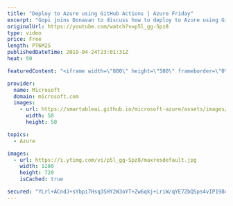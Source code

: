 ```yaml
---
title: "Deploy to Azure using GitHub Actions | Azure Friday"
excerpt: "Gopi joins Donavan to discuss how to deploy to Azure using GitHub Actions, which helps you to configure CI/CD from the GitHub UI. [01:10] Demo Start   GitHub Actions for Azure services https://aka.ms/azfr/535/01  GitHub Actions overview https://aka.ms/azfr/535/02  GitHub Actions docs https://aka.ms/azfr/535/03"
originalUrl: https://youtube.com/watch?v=p5l_gg-Spz8
type: video
price: Free
length: PT6M2S
publishedDateTime: 2019-04-24T23:01:31Z
heat: 50

featuredContent: "<iframe width=\"800\" height=\"500\" frameborder=\"0\" src=\"https://www.youtube.com/embed/p5l_gg-Spz8\" allow=\"accelerometer; autoplay; encrypted-media; gyroscope; picture-in-picture\" allowfullscreen></iframe>"

provider:
  name: Microsoft
  domain: microsoft.com
  images:
    - url: https://smartableai.github.io/microsoft-azure/assets/images/organizations/microsoft.com-50x50.jpg
      width: 50
      height: 50

topics:
  - Azure

images:
  - url: https://i.ytimg.com/vi/p5l_gg-Spz8/maxresdefault.jpg
    width: 1280
    height: 720
    isCached: true

secured: "YLrl+ACndJ+sYbpi7Hsq3SHY2W3oYT+Zw6qkj+LriW/qYE7ZbQSps4vIP198om+ZGpswcPYve2LCIS87Y8hTJ3SxajJvt1zukEBWKazRWdqEP5yBNsNeib+/emD+wPnh7HKmsAilEw+NANF729cjuxERP3WFLl7U9fTazVk8MyzilLemTZ7pal1XPPeAl5ufPbrfkWOd2IXVD1khghDgGc/bO+o3d7H3YOiL4e4qpWetNqJg3Bd0TRwwKoZY8RV+j23uxATj+3Oy8o7ItVSGc5oxiV55MmuE1IJazyHHCoYpwkVV3pDy9g8QYlPJcP6qP9gIwOXgQVO1w+j2APO+7Eamg260L57TeYWFCq9aEg4awBI2idl3bf2NeE7h1W1jhF+z5duEDfJhdB5xwI7XxPQdqTPL8qbickrfsuVYYBU=;J0SDBkNUcBvhGoOQIxF1hw=="
---
```


